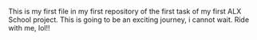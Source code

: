 This is my first file in my first repository of the first task of my first ALX School project.
This is going to be an exciting journey, i cannot wait.
Ride with me, lol!!
